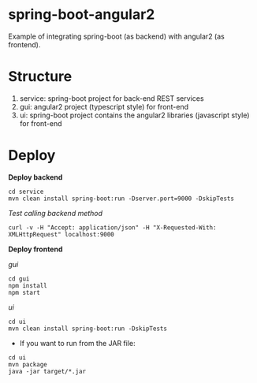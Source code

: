 # spring-boot-angular2
Example of integrating spring-boot (as backend) with angular2 (as frontend).

# Structure

1. service: spring-boot project for back-end REST services
2. gui: angular2 project (typescript style) for front-end
3. ui: spring-boot project contains the angular2 libraries (javascript style) for front-end 

# Deploy

**Deploy backend**
```
cd service
mvn clean install spring-boot:run -Dserver.port=9000 -DskipTests
```
_Test calling backend method_
```
curl -v -H "Accept: application/json" -H "X-Requested-With: XMLHttpRequest" localhost:9000
```

**Deploy frontend**

_gui_
```
cd gui
npm install
npm start
```
_ui_
```
cd ui
mvn clean install spring-boot:run -DskipTests
```
- If you want to run from the JAR file:
```
cd ui
mvn package
java -jar target/*.jar
```
